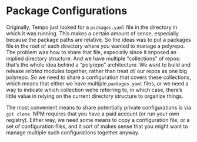 # Package Configurations

Originally, Tempo just looked for a `packages.yaml` file in the directory in which it was running. This makes a certain amount of sense, especially because the package paths are relative. So the ideas was to put a packages file in the root of each directory where you wanted to manage a polyrepo. The problem was how to share that file, especially since it imposed an implied directory structure. And we have multiple “collections” of repos: that’s the whole idea behind a “polyrepo” architecture. We want to build and release *related* modules together, rather than treat *all* our repos as one big polyrepo. So we need to share a configuration that covers these collections, which means that either we have multiple `packages.yaml` files, or we need a way to indicate which collection we’re referring to, in which case, there’s little value in relying on the current directory structure to organize things.

The most convenient means to share potentially private configurations is via `git clone`. NPM requires that you have a paid account (or run your own registry). Either way, we need some means to copy a configuration file, or a set of configuration files, and it sort of makes sense that you might want to manage multiple such configurations together anyway.

